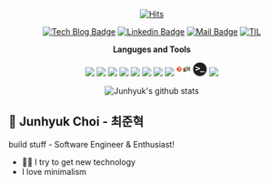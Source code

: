<div align=center>

[![Hits](https://hits.seeyoufarm.com/api/count/incr/badge.svg?url=https%3A%2F%2Fgithub.com%2Fhshine1226%2Fhit-counter)](https://hits.seeyoufarm.com)
  
</div>

<div align=center>
  
[![Tech Blog Badge](http://img.shields.io/badge/-Tech%20blog-000000?style=flat-square&logo=Medium&link=https://medium.com/@hshine1226)](https://medium.com/@hshine1226) [![Linkedin Badge](https://img.shields.io/badge/-LinkedIn-blue?style=flat-square&logo=Linkedin&logoColor=white&link=https://www.linkedin.com/in/junhyuk-choi-2814071aa/)](https://www.linkedin.com/in/junhyuk-choi-2814071aa/) [![Mail Badge](https://img.shields.io/badge/Mail-d14836?style=flat-square&logo=Microsoft-Outlook&logoColor=white&link=mailto:junhyuk.dev.outlook.kr)](mailto:junhyuk.dev.outlook.kr) [![TIL](https://img.shields.io/badge/TIL(TodayILeaned)-orange)](https://hshine1226.github.io/TIL/)

</div>

<div align=center>
  
**Languges and Tools**
  
</div>

<div align=center>
<code><img height="25" src="https://user-images.githubusercontent.com/47877911/88288770-3421aa80-cd2f-11ea-9972-ab7e1ac2b89d.png"></code>
<code><img height="25" src="https://user-images.githubusercontent.com/47877911/88288764-31bf5080-cd2f-11ea-9291-24a90a43acc9.png"></code>
<code><img height="25" src="https://user-images.githubusercontent.com/47877911/88287732-af825c80-cd2d-11ea-9a56-bf85549e3fc4.png"></code>
<code><img height="25" src="https://user-images.githubusercontent.com/47877911/88288767-33891400-cd2f-11ea-81cd-b6a089ab4a24.png"></code>
<code><img height="25" src="https://user-images.githubusercontent.com/47877911/88288313-8e6e3b80-cd2e-11ea-89d2-743fd19db946.png"></code>
<code><img height="25" src="https://user-images.githubusercontent.com/47877911/88288989-84990800-cd2f-11ea-8534-fb289c80dd4e.png"></code>
<code><img height="25" src="https://user-images.githubusercontent.com/47877911/88288497-d42b0400-cd2e-11ea-819f-e2fa50f5e60b.png"></code>
<code><img height="25" src="https://user-images.githubusercontent.com/47877911/88288382-aa71dd00-cd2e-11ea-8fc2-a1f7ae93de63.png"></code>
<code><img height="25" src="https://raw.githubusercontent.com/github/explore/80688e429a7d4ef2fca1e82350fe8e3517d3494d/topics/git/git.png"></code>
<code><img height="25" src="https://raw.githubusercontent.com/github/explore/80688e429a7d4ef2fca1e82350fe8e3517d3494d/topics/terminal/terminal.png"></code>
<code><img height="25" src="https://user-images.githubusercontent.com/31975706/111998418-52aaa080-8b5f-11eb-889f-ca72d5357b0e.png"></code>
</div>

<div align=center>
  
![Junhyuk's github stats](https://github-readme-stats.vercel.app/api?username=hshine1226&show_icons=true&hide_border=true)

</div>

## 👦 Junhyuk Choi - 최준혁

build stuff - Software Engineer & Enthusiast!

- 👨‍💻 I try to get new technology
- I love minimalism
